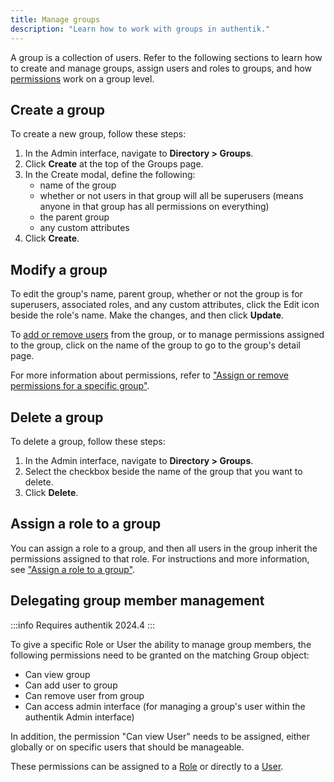 ```yaml
---
title: Manage groups
description: "Learn how to work with groups in authentik."
---
```


A group is a collection of users. Refer to the following sections to learn how to create and manage groups, assign users and roles to groups, and how [permissions](../access-control/manage_permissions.md) work on a group level.

## Create a group

To create a new group, follow these steps:

1. In the Admin interface, navigate to **Directory > Groups**.
2. Click **Create** at the top of the Groups page.
3. In the Create modal, define the following:
    - name of the group
    - whether or not users in that group will all be superusers (means anyone in that group has all permissions on everything)
    - the parent group
    - any custom attributes
4. Click **Create**.

## Modify a group

To edit the group's name, parent group, whether or not the group is for superusers, associated roles, and any custom attributes, click the Edit icon beside the role's name. Make the changes, and then click **Update**.

To [add or remove users](../user/user_basic_operations.md#add-a-user-to-a-group) from the group, or to manage permissions assigned to the group, click on the name of the group to go to the group's detail page.

For more information about permissions, refer to ["Assign or remove permissions for a specific group"](../access-control/manage_permissions.md#assign-or-remove-permissions-on-a-specific-group).

## Delete a group

To delete a group, follow these steps:

1. In the Admin interface, navigate to **Directory > Groups**.
2. Select the checkbox beside the name of the group that you want to delete.
3. Click **Delete**.

## Assign a role to a group

You can assign a role to a group, and then all users in the group inherit the permissions assigned to that role. For instructions and more information, see ["Assign a role to a group"](../roles/manage_roles.md#assign-a-role-to-a-group).

## Delegating group member management

:::info
Requires authentik 2024.4
:::

To give a specific Role or User the ability to manage group members, the following permissions need to be granted on the matching Group object:

-   Can view group
-   Can add user to group
-   Can remove user from group
-   Can access admin interface (for managing a group's user within the authentik Admin interface)

In addition, the permission "Can view User" needs to be assigned, either globally or on specific users that should be manageable.

These permissions can be assigned to a [Role](../roles/index.mdx) or directly to a [User](../user/index.mdx).
